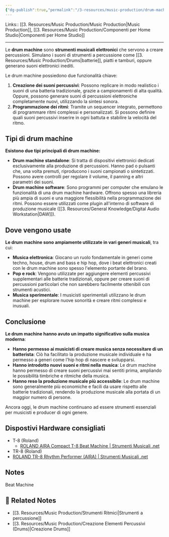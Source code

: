 ```yaml
---
{"dg-publish":true,"permalink":"/3-resources/music-production/drum-machine/"}
---
```


Links:: [[3. Resources/Music Production/Music Production\|Music Production]], [[3. Resources/Music Production/Componenti per Home Studio\|Componenti per Home Studio]]

---
Le **drum machine** sono **strumenti musicali elettronici** che servono a creare percussioni. Simulano i suoni di strumenti a percussione come [[3. Resources/Music Production/Drums\|batterie]], piatti e tamburi, oppure generano suoni elettronici inediti.

Le drum machine possiedono due funzionalità chiave:

1. **Creazione dei suoni percussivi**: Possono replicare in modo realistico i suoni di una batteria tradizionale, grazie a campionamenti di alta qualità. Oppure, possono generare suoni di percussioni elettroniche completamente nuovi, utilizzando la sintesi sonora.
2. **Programmazione dei ritmi**: Tramite un sequencer integrato, permettono di programmare ritmi complessi e personalizzati. Si possono definire quali suoni percussivi inserire in ogni battuta e stabilire la velocità del ritmo.

## Tipi di drum machine

**Esistono due tipi principali di drum machine:**

- **Drum machine standalone**: Si tratta di dispositivi elettronici dedicati esclusivamente alla produzione di percussioni. Hanno pad o pulsanti che, una volta premuti, riproducono i suoni campionati o sintetizzati. Possono avere controlli per regolare il volume, il panning e altri parametri dei suoni.  
- **Drum machine software**: Sono programmi per computer che emulano le funzionalità di una drum machine hardware. Offrono spesso una libreria più ampia di suoni e una maggiore flessibilità nella programmazione dei ritmi. Possono essere utilizzati come plugin all'interno di software di produzione musicale ([[3. Resources/General Knowledge/Digital Audio Workstation\|DAW]]).

## Dove vengono usate

**Le drum machine sono ampiamente utilizzate in vari generi musicali**, tra cui:

- **Musica elettronica**: Giocano un ruolo fondamentale in generi come techno, house, drum and bass e hip hop, dove i beat elettronici creati con le drum machine sono spesso l'elemento portante del brano.
- **Pop e rock**: Vengono utilizzate per aggiungere elementi percussivi supplementari alle batterie tradizionali, oppure per creare suoni di percussioni particolari che non sarebbero facilmente ottenibili con strumenti acustici.
- **Musica sperimentale**: I musicisti sperimentali utilizzano le drum machine per esplorare nuove sonorità e creare ritmi complessi e inusuali.

## Conclusione

**Le drum machine hanno avuto un impatto significativo sulla musica moderna**:

- **Hanno permesso ai musicisti di creare musica senza necessitare di un batterista**: Ciò ha facilitato la produzione musicale individuale e ha permesso a generi come l'hip hop di nascere e svilupparsi.
- **Hanno introdotto nuovi suoni e ritmi nella musica**: Le drum machine hanno permesso di creare suoni percussivi mai sentiti prima, ampliando le possibilità timbriche e ritmiche della musica.
- **Hanno reso la produzione musicale più accessibile**: Le drum machine sono generalmente più economiche e facili da usare rispetto alle batterie tradizionali, rendendo la produzione musicale alla portata di un maggior numero di persone.

Ancora oggi, le drum machine continuano ad essere strumenti essenziali per musicisti e producer di ogni genere.

## Dispostivi Hardware consigliati

- T-8 (Roland)
	- [ROLAND AIRA Compact T-8 Beat Machine | Strumenti Musicali .net](https://www.strumentimusicali.net/product_info.php/products_id/164231/roland-aira-compact-t-8-beat-machine.html?keywords=t-8)
- TR-8 (Roland)
- [ROLAND TR-8 Rhythm Performer (AIRA) | Strumenti Musicali .net](https://www.strumentimusicali.net/product_info.php/products_id/47112/roland-tr-8-rhythm-performer-aira.html)



## Notes

Beat Machine


## 🔗 Related Notes

- [[3. Resources/Music Production/Strumenti Ritmici\|Strumenti a percussione]]
- [[3. Resources/Music Production/Creazione Elementi Percussivi (Drums)\|Creazione Drums]]


